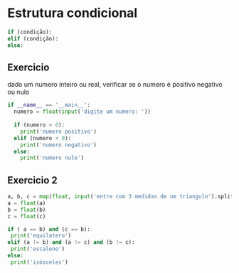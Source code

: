 # Estrutura condicional

```py
if (condição):
elif (condição):
else:
```

## Exercicio 
dado um numero inteiro ou real, verificar se o numero é positivo negativo ou nulo

```py
if __name__ == '__main__':
  numero = float(input('digite um numero: '))
  
  if (numero > 0):
    print('numero positivo')
  elif (numero < 0):
    print('numero negativo')
  else:
    print('numero nulo')
```

## Exercicio 2
```py
a, b, c = map(float, input('entre com 3 medidas de um triangulo').split())
a = float(a)
b = float(b)
c = float(c)

if ( a == b) and (c == b):
 print('equilatero')
elif (a != b) and (a != c) and (b != c):
 print('escaleno')
else:
 print('isósceles')
 
